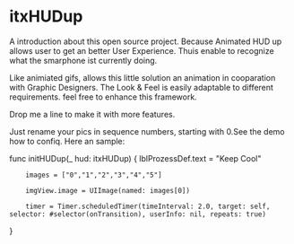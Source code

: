 # itxHUDup

A introduction about this open source project. 
Because Animated HUD up allows user to get an better 
User Experience. Thuis enable to recognize what the 
smarphone ist currently doing. 


Like animiated gifs, allows this little solution an
animation in cooparation with Graphic Designers.
The Look & Feel is easily adaptable to different requirements.
feel free to enhance this framework.

Drop me a line to make it with more features.

Just rename your pics in sequence numbers, starting with
0.See the demo how to confiq.
Here an sample:

 func initHUDup(_ hud: itxHUDup)
 {
        lblProzessDef.text = "Keep Cool"
        
        images = ["0","1","2","3","4","5"]
        
        imgView.image = UIImage(named: images[0])
        
        timer = Timer.scheduledTimer(timeInterval: 2.0, target: self, selector: #selector(onTransition), userInfo: nil, repeats: true)
        
  }

